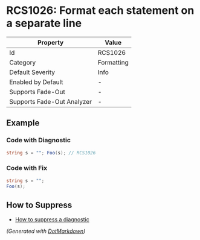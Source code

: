# RCS1026: Format each statement on a separate line

| Property                    | Value      |
| --------------------------- | ---------- |
| Id                          | RCS1026    |
| Category                    | Formatting |
| Default Severity            | Info       |
| Enabled by Default          | \-         |
| Supports Fade\-Out          | \-         |
| Supports Fade\-Out Analyzer | \-         |

## Example

### Code with Diagnostic

```csharp
string s = ""; Foo(s); // RCS1026
```

### Code with Fix

```csharp
string s = "";
Foo(s);
```

## How to Suppress

* [How to suppress a diagnostic](../HowToConfigureAnalyzers.md#how-to-suppress-a-diagnostic)

*\(Generated with [DotMarkdown](http://github.com/JosefPihrt/DotMarkdown)\)*